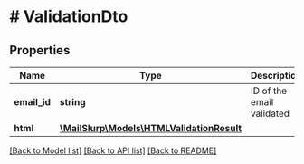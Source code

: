 # # ValidationDto

## Properties

Name | Type | Description | Notes
------------ | ------------- | ------------- | -------------
**email_id** | **string** | ID of the email validated | [optional] 
**html** | [**\MailSlurp\Models\HTMLValidationResult**](HTMLValidationResult) |  | [optional] 

[[Back to Model list]](../../README#documentation-for-models) [[Back to API list]](../../README#documentation-for-api-endpoints) [[Back to README]](../../README)


